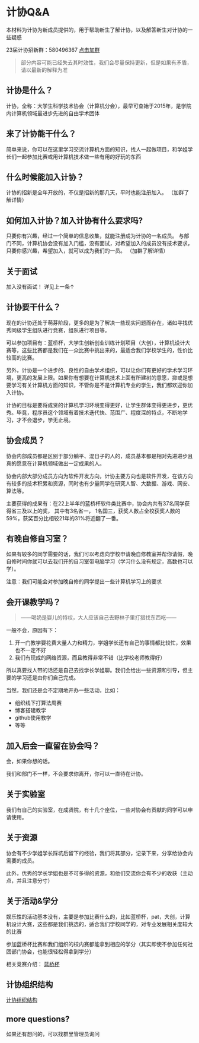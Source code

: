 # 计协Q&A

本材料为计协为新成员提供的，用于帮助新生了解计协，以及解答新生对计协的一些疑惑

23届计协招新群：580496367 [点击加群](http://qm.qq.com/cgi-bin/qm/qr?_wv=1027&k=Nv-dbMiw6i2y5zDDziPkCzaCMPxLaWTT&authKey=l%2BdzCeRL16KL1OmAW8MEzFZI7IFEEaN6hdWgkWwXD2HpIr8LWOJQTCF6xxfgPD1A&noverify=0&group_code=580496367)

> 部分内容可能已经失去其时效性，我们会尽量保持更新，但是如果有矛盾，请以最新的解释为准

## 计协是什么？
计协，全称：大学生科学技术协会（计算机分会），最早可查始于2015年，是学院内计算机领域最进步先进的自由学术团体
## 来了计协能干什么？
简单来说，你可以在这里学习交流计算机方面的知识，找人一起做项目，和学姐学长们一起参加比赛或用计算机技术做一些有用的好玩的东西
## 什么时候能加入计协？
计协的招新是全年开放的，不仅是招新的那几天，平时也能注册加入。
（加群了解详情）
## 如何加入计协？加入计协有什么要求吗?
只要你有兴趣，经过一个简单的信息收集，就能注册成为计协的一名成员。
与部门不同，计算机协会没有加入门槛，没有面试，对希望加入的成员没有技术要求，只要你感兴趣，希望加入，就可以成为我们的一员。
（加群了解详情）
## 关于面试
加入没有面试！
详见上一条↑
## 计协要干什么？
现在的计协还处于萌芽阶段，更多的是为了解决一些现实问题而存在，诸如寻找优秀同级学生组队进行竞赛，组队进行项目等。

可以参加项目有：蓝桥杯，大学生创新创业训练计划项目（大创），计算机设计大赛等，这些比赛都是我们在一众比赛中挑出来的，最适合我们学校学生的，性价比较高的比赛。

另外，计协是一个进步的、良性的自由学术组织，可以让你们有更好的学术学习环境，更高的发展上限。如果你有想要在计算机技术上面有所建树的意愿，抑或是想要学习有关计算机方面的知识，不管你是不是计算机专业的学生，我们都欢迎你加入计协。

计协的目标是要将成贤的计算机学习环境变得更好，让学生群体变得更进步，更优秀。毕竟，程序员这个领域有着技术迭代快、范围广、程度深的特点，不断地学习，才不会退步，学无止境。
## 协会成员？
协会内部成员都是区别于部分躺平、混日子的人的，成员基本都是相对先进进步且真的愿意在计算机领域做出一定成果的人。

协会内部大部分成员方向为软件开发方向，计协主要方向也是软件开发，在该方向有较多的技术积累和资源，同时也有少量同学在研究人智、大数据、游戏、网安、算法等。

主要获得的成果有：在22上半年的蓝桥杯软件类比赛中，协会内共有37名同学获得省三及以上的奖， 其中有3名省一， 1名国三，获奖人数占全校获奖人数的59%，获奖百分比相较21年的31%将近翻了一番。
## 有晚自修自习室？
如果有较多的同学需要的话，我们可以考虑向学校申请晚自修教室并帮你请假，晚自修时间你就可以去我们开的自习室带电脑学习（学习什么没有规定，高数也可以学）。

注意：我们可能会对参加晚自修的同学提出一些计算机学习上的要求
## 会开课教学吗？
> ——喝奶是婴儿的特权，大人应该自己去野林子里打猎找东西吃——

一般不会，原因有下：
1. 开一门教学要花费大量人力和精力，学姐学长还有自己的事情都比较忙，效果也不一定不好
2. 我们有现成的网络资源，而且教得非常不错（比学校老师教得好）

所以真要找人带的话还是自己去找学长学姐聊。我们会给出一些资源和引导，但主要的学习还是由你们自己完成。

当然，我们还是会不定期地开办一些活动，比如：

- 组织线下打算法周赛
- 博客搭建教学
- github使用教学
- 等等

## 加入后会一直留在协会吗？
会，如果你想的话。

我们和部门不一样，不会要求你离开，你可以一直待在计协。
## 关于实验室
我们有自己的实验室，在成贤院，有十几个座位，一些对协会有贡献的同学可以申请使用。
## 关于资源
协会有不少学姐学长踩坑后留下的经验，我们将其部分，记录下来，分享给协会内需要的成员。

此外，优秀的学长学姐也是不可多得的资源，和他们交流你会有不少的收获（主动点，并且注意分寸）
## 关于活动&学分
娱乐性的活动基本没有，主要是参加比赛什么的，比如蓝桥杯，pat，大创，计算机设计大赛，这些都是我们挑选的，适合我们学校同学的，对专业发展相关度较大的比赛

参加蓝桥杯比赛和我们组织的校内赛都能拿到相应的学分（其实即使不参加任何社团部门协会，也能很轻松得拿到学分）

相关竞赛介绍：
[蓝桥杯](../比赛/蓝桥杯)

## 计协组织结构

[计协组织结构](../计协介绍/计协组织结构.md)

<!-- 计协附属于科创部下，目前计协是一个基本上完全以电计院热爱计算机技术学生组成的自由学术组织，
	组织成员有以下分类：
1. 普通成员 任何电计院的学术（甚至是外院愿意学习计算机领域知识的成贤学生），都可以直接报名然后成为普通成员，协会内绝大部分材料和资源等都会提供给所有成员。
2. 过度阶段 如果你想成为，真正热爱，真的想要学习，成为计算机领域内相对优秀的从业者，或者想要在研究生阶段继续深造的。在加入协会后，你可以好好表现，并选择一个特定赛道（比如说软件开发，网络安全，算法研究，人工智能等）进行学习研究。在达到一定程度后，有了一定的能力或者有一定的成果后，你自然可以被认可为核心成员。
3. 核心成员 核心成员目前因为相关条例缺失，其实是一个主观认识上的概念，并没有明确的教条式的评判标准。 （我是更喜欢这种没有死条例规定的模式，不过如果我们协会规模扩大到难以管理，相关条例肯定要补充进去） 在实力得到同级以及学长的认可后（或者是在认可过程中），你大可和我们进行团建，进行学术探讨，组队做项目，组队打比赛，组队发论文等。
4. 管理人员 包括会长，副会长，助理以及因为实际需求请的外援

会长负责统合管理一切事物，副会长为书记，负责会议报告攥写，各种文书材料处理等等文职思想工作。 助理负责专门负责一个专业领域的全方面管理，为会长减轻压力，向会长汇报工作成果 （因为我们不喜欢死板教条式开会，所以只要不出问题，是不会花时间搞那些僵化体制的东西的）

包括招生，竞赛等活动性事物，由各管理人员召集协会内志愿者进行处理。

遇到问题，或有重大决策需要处理需要开会讨论的，会进行开会处理，所有人都有资格参会并发言，但是开会前管理人员会确定有资格参与最后投票决策的参会人员。（省流表达，详细请问会长负责人） -->


## more questions?

如果还有想问的，可以找群里管理员询问

